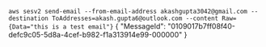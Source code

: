 `aws sesv2 send-email --from-email-address akashgupta3042@gmail.com --destination ToAddresses=akash.gupta6@outlook.com --content Raw={Data="this is a test email"}`
{
    "MessageId": "0109017b7ff08f40-defc9c05-5d8a-4cef-b982-f1a313914e99-000000"
}